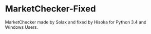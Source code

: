 # MarketChecker-Fixed
MarketChecker made by Solax and fixed by Hisoka for Python 3.4 and Windows Users.

